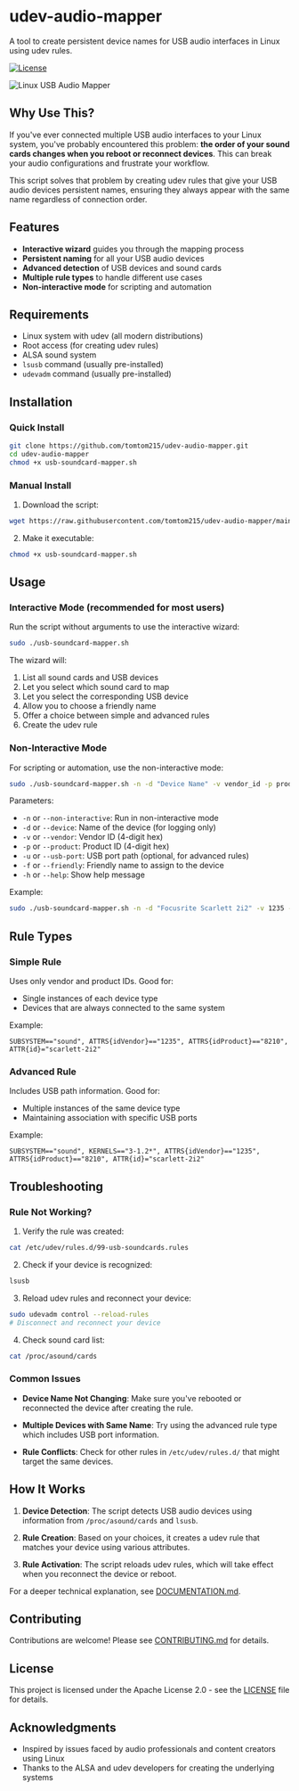 # udev-audio-mapper

A tool to create persistent device names for USB audio interfaces in Linux using udev rules.

[![License](https://img.shields.io/badge/License-Apache%202.0-blue.svg)](https://opensource.org/licenses/Apache-2.0)

![Linux USB Audio Mapper](https://raw.githubusercontent.com/tomtom215/udev-audio-mapper/main/images/banner.png)

## Why Use This?

If you've ever connected multiple USB audio interfaces to your Linux system, you've probably encountered this problem: **the order of your sound cards changes when you reboot or reconnect devices**. This can break your audio configurations and frustrate your workflow.

This script solves that problem by creating udev rules that give your USB audio devices persistent names, ensuring they always appear with the same name regardless of connection order.

## Features

- **Interactive wizard** guides you through the mapping process
- **Persistent naming** for all your USB audio devices
- **Advanced detection** of USB devices and sound cards
- **Multiple rule types** to handle different use cases
- **Non-interactive mode** for scripting and automation

## Requirements

- Linux system with udev (all modern distributions)
- Root access (for creating udev rules)
- ALSA sound system
- `lsusb` command (usually pre-installed)
- `udevadm` command (usually pre-installed)

## Installation

### Quick Install

```bash
git clone https://github.com/tomtom215/udev-audio-mapper.git
cd udev-audio-mapper
chmod +x usb-soundcard-mapper.sh
```

### Manual Install

1. Download the script:
```bash
wget https://raw.githubusercontent.com/tomtom215/udev-audio-mapper/main/usb-soundcard-mapper.sh
```

2. Make it executable:
```bash
chmod +x usb-soundcard-mapper.sh
```

## Usage

### Interactive Mode (recommended for most users)

Run the script without arguments to use the interactive wizard:

```bash
sudo ./usb-soundcard-mapper.sh
```

The wizard will:
1. List all sound cards and USB devices
2. Let you select which sound card to map
3. Let you select the corresponding USB device
4. Allow you to choose a friendly name
5. Offer a choice between simple and advanced rules
6. Create the udev rule

### Non-Interactive Mode

For scripting or automation, use the non-interactive mode:

```bash
sudo ./usb-soundcard-mapper.sh -n -d "Device Name" -v vendor_id -p product_id -f friendly_name
```

Parameters:
- `-n` or `--non-interactive`: Run in non-interactive mode
- `-d` or `--device`: Name of the device (for logging only)
- `-v` or `--vendor`: Vendor ID (4-digit hex)
- `-p` or `--product`: Product ID (4-digit hex)
- `-u` or `--usb-port`: USB port path (optional, for advanced rules)
- `-f` or `--friendly`: Friendly name to assign to the device
- `-h` or `--help`: Show help message

Example:
```bash
sudo ./usb-soundcard-mapper.sh -n -d "Focusrite Scarlett 2i2" -v 1235 -p 8210 -f scarlett-2i2
```

## Rule Types

### Simple Rule

Uses only vendor and product IDs. Good for:
- Single instances of each device type
- Devices that are always connected to the same system

Example:
```
SUBSYSTEM=="sound", ATTRS{idVendor}=="1235", ATTRS{idProduct}=="8210", ATTR{id}="scarlett-2i2"
```

### Advanced Rule

Includes USB path information. Good for:
- Multiple instances of the same device type
- Maintaining association with specific USB ports

Example:
```
SUBSYSTEM=="sound", KERNELS=="3-1.2*", ATTRS{idVendor}=="1235", ATTRS{idProduct}=="8210", ATTR{id}="scarlett-2i2"
```

## Troubleshooting

### Rule Not Working?

1. Verify the rule was created:
```bash
cat /etc/udev/rules.d/99-usb-soundcards.rules
```

2. Check if your device is recognized:
```bash
lsusb
```

3. Reload udev rules and reconnect your device:
```bash
sudo udevadm control --reload-rules
# Disconnect and reconnect your device
```

4. Check sound card list:
```bash
cat /proc/asound/cards
```

### Common Issues

- **Device Name Not Changing**: Make sure you've rebooted or reconnected the device after creating the rule.
  
- **Multiple Devices with Same Name**: Try using the advanced rule type which includes USB port information.

- **Rule Conflicts**: Check for other rules in `/etc/udev/rules.d/` that might target the same devices.

## How It Works

1. **Device Detection**: The script detects USB audio devices using information from `/proc/asound/cards` and `lsusb`.

2. **Rule Creation**: Based on your choices, it creates a udev rule that matches your device using various attributes.

3. **Rule Activation**: The script reloads udev rules, which will take effect when you reconnect the device or reboot.

For a deeper technical explanation, see [DOCUMENTATION.md](docs/DOCUMENTATION.md).

## Contributing

Contributions are welcome! Please see [CONTRIBUTING.md](CONTRIBUTING.md) for details.

## License

This project is licensed under the Apache License 2.0 - see the [LICENSE](LICENSE) file for details.

## Acknowledgments

- Inspired by issues faced by audio professionals and content creators using Linux
- Thanks to the ALSA and udev developers for creating the underlying systems
